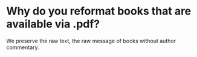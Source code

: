 # Why do you reformat books that are available via .pdf?

We preserve the raw text, the raw message of books without author commentary.
